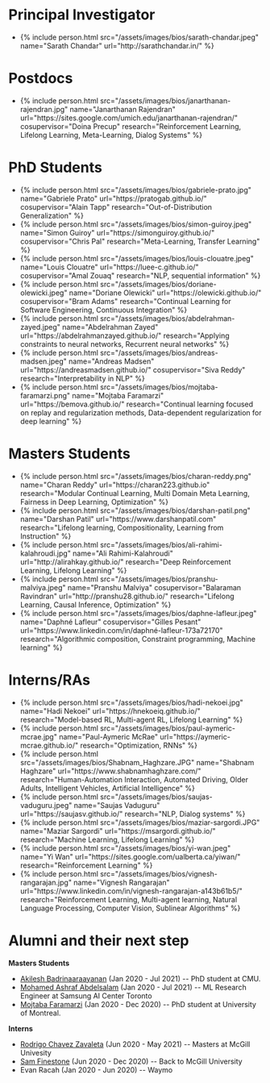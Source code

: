 <!-- <style type="text/css">
.bio {
  display: block;
  margin-right: 20px;
  float: left;
  width: 150px;
}
</style> -->

# Principal Investigator
<link rel="stylesheet" type="style/css" href="/assets/css/style.css">

<ul class='people'>
<li>
{% include person.html src="/assets/images/bios/sarath-chandar.jpeg" name="Sarath Chandar" url="http://sarathchandar.in/" %}
</li>
</ul>
<!-- |![]("/assets/images/bios/sarath-chandar.jpeg")|| -->

# Postdocs

<ul class='people'>
<li>
{% include person.html
    src="/assets/images/bios/janarthanan-rajendran.jpg"
    name="Janarthanan Rajendran"
    url="https://sites.google.com/umich.edu/janarthanan-rajendran/"
    cosupervisor="Doina Precup"
    research="Reinforcement Learning, Lifelong Learning, Meta-Learning, Dialog Systems"
%}
</li>
</ul>

# PhD Students

<ul class='people'>
<li>
{% include person.html
    src="/assets/images/bios/gabriele-prato.jpg"
    name="Gabriele Prato"
    url="https://pratogab.github.io/"
    cosupervisor="Alain Tapp"
    research="Out-of-Distribution Generalization"
%}
</li>
<li>
{% include person.html
    src="/assets/images/bios/simon-guiroy.jpeg"
    name="Simon Guiroy"
    url="https://simonguiroy.github.io/"
    cosupervisor="Chris Pal"
    research="Meta-Learning, Transfer Learning"
%}
</li>
<li>
{% include person.html
    src="/assets/images/bios/louis-clouatre.jpeg"
    name="Louis Clouatre"
    url="https://luee-c.github.io/"
    cosupervisor="Amal Zouaq"
    research="NLP, sequential information"
%}
</li>
<li>
{% include person.html
    src="/assets/images/bios/doriane-olewicki.jpeg"
    name="Doriane Olewicki"
    url="https://olewicki.github.io/"
    cosupervisor="Bram Adams"
    research="Continual Learning for Software Engineering, Continuous Integration"
%}
</li>
<li>
{% include person.html
    src="/assets/images/bios/abdelrahman-zayed.jpeg"
    name="Abdelrahman Zayed"
    url="https://abdelrahmanzayed.github.io/"
    research="Applying constraints to neural networks, Recurrent neural networks"
%}
</li>
<li>
{% include person.html
    src="/assets/images/bios/andreas-madsen.jpeg"
    name="Andreas Madsen"
    url="https://andreasmadsen.github.io/"
    cosupervisor="Siva Reddy"
    research="Interpretability in NLP"
%}
</li>
<li>
{% include person.html
    src="/assets/images/bios/mojtaba-faramarzi.png"
    name="Mojtaba Faramarzi"
    url="https://bemova.github.io/"
    research="Continual learning focused on replay and regularization methods, Data-dependent regularization for deep learning"
%}
</li>
</ul>


# Masters Students
<ul class='people'>
<li>
{% include person.html
    src="/assets/images/bios/charan-reddy.png"
    name="Charan Reddy"
    url="https://charan223.github.io"
    research="Modular Continual Learning, Multi Domain Meta Learning, Fairness in Deep Learning, Optimization"
%}
</li>
<li>
{% include person.html
    src="/assets/images/bios/darshan-patil.png"
    name="Darshan Patil"
    url="https://www.darshanpatil.com"
    research="Lifelong learning, Compositionality, Learning from Instruction"
%}
</li>
<li>
{% include person.html
    src="/assets/images/bios/ali-rahimi-kalahroudi.jpg"
    name="Ali Rahimi-Kalahroudi"
    url="http://alirahkay.github.io/"
    research="Deep Reinforcement Learning, Lifelong Learning"
%}
</li>
<li>
{% include person.html
    src="/assets/images/bios/pranshu-malviya.jpeg"
    name="Pranshu Malviya"
    cosupervisor="Balaraman Ravindran"
    url="http://pranshu28.github.io/"
    research="Lifelong Learning, Causal Inference, Optimization"
%}
</li>
<li>
{% include person.html
    src="/assets/images/bios/daphne-lafleur.jpeg"
    name="Daphné Lafleur"
    cosupervisor="Gilles Pesant"
    url="https://www.linkedin.com/in/daphné-lafleur-173a72170"
    research="Algorithmic composition, Constraint programming, Machine learning"
%}
</li>
</ul>

# Interns/RAs
<ul class='people'>
<li>
{% include person.html
    src="/assets/images/bios/hadi-nekoei.jpg"
    name="Hadi Nekoei"
    url="https://hnekoeiq.github.io/"
    research="Model-based RL, Multi-agent RL, Lifelong Learning"
%}
</li>
<li>
{% include person.html
    src="/assets/images/bios/paul-aymeric-mcrae.jpg"
    name="Paul-Aymeric McRae"
    url="https://aymeric-mcrae.github.io/"
    research="Optimization, RNNs"
%}
</li>
<li>
{% include person.html
    src="/assets/images/bios/Shabnam_Haghzare.JPG"
    name="Shabnam Haghzare"
    url="https://www.shabnamhaghzare.com/"
    research="Human-Automation Interaction, Automated Driving, Older Adults, Intelligent Vehicles, Artificial Intelligence"
%}
</li>
<li>
{% include person.html
    src="/assets/images/bios/saujas-vaduguru.jpeg"
    name="Saujas Vaduguru"
    url="https://saujasv.github.io/"
    research="NLP, Dialog systems"
%}
</li>
<li>
{% include person.html
    src="/assets/images/bios/maziar-sargordi.JPG"
    name="Maziar Sargordi"
    url="https://msargordi.github.io/"
    research="Machine Learning, Lifelong Learning"
%}
</li>
<li>
{% include person.html
    src="/assets/images/bios/yi-wan.jpeg"
    name="Yi Wan"
    url="https://sites.google.com/ualberta.ca/yiwan/"
    research="Reinforcement Learning"
%}
</li>
<li>
{% include person.html
    src="/assets/images/bios/vignesh-rangarajan.jpg"
    name="Vignesh Rangarajan"
    url="https://www.linkedin.com/in/vignesh-rangarajan-a143b61b5/"
    research="Reinforcement Learning, Multi-agent learning, Natural Language Processing, Computer Vision, Sublinear Algorithms"
%}
</li>
</ul>


# Alumni and their next step

**Masters Students**
- [Akilesh Badrinaaraayanan](https://akileshbadrinaaraayanan.github.io/) (Jan 2020 - Jul 2021) -- PhD student at CMU.
- [Mohamed Ashraf Abdelsalam](https://mohamedabdelsalam9.github.io/) (Jan 2020 - Jul 2021) -- ML Research Engineer at Samsung AI Center Toronto
- [Mojtaba Faramarzi](https://bemova.github.io/) (Jan 2020 - Dec 2020) -- PhD student at University of Montreal.

**Interns**
- [Rodrigo Chavez Zavaleta](https://chavezrodz.github.io/) (Jun 2020 - May 2021) -- Masters at McGill Univesity
- [Sam Finestone](https://sam-finestone.github.io/) (Jun 2020 - Dec 2020) -- Back to McGill University
- Evan Racah (Jan 2020 - Jun 2020) -- Waymo
